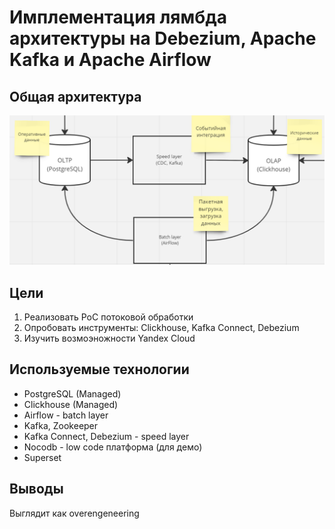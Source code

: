 # Имплементация лямбда архитектуры на Debezium, Apache Kafka и Apache Airflow

## Общая архитектура

![image](project.png)

## Цели

1. Реализовать PoC потоковой обработки
2. Опробовать инструменты: Clickhouse, Kafka Connect, Debezium
3. Изучить возмоэножности Yandex Cloud

## Используемые технологии

* PostgreSQL (Managed)
* Clickhouse (Managed)
* Airflow - batch layer
* Kafka, Zookeeper
* Kafka Connect, Debezium - speed layer
* Nocodb - low code платформа (для демо)
* Superset

## Выводы

Выглядит как overengeneering